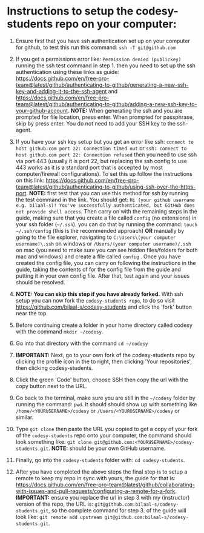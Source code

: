 # Instructions to setup the codesy-students repo on your computer:

1. Ensure first that you have ssh authentication set up on your computer for github, to test this run this command: `ssh -T git@github.com`

2. If you get a permissions error like: `Permission denied (publickey)` running the ssh test command in step 1. then you need to set up the ssh authentication using these links as guide: https://docs.github.com/en/free-pro-team@latest/github/authenticating-to-github/generating-a-new-ssh-key-and-adding-it-to-the-ssh-agent and https://docs.github.com/en/free-pro-team@latest/github/authenticating-to-github/adding-a-new-ssh-key-to-your-github-account. __NOTE:__ When generating the ssh and you are prompted for file location, press enter. When prompted for passphrase, skip by press enter. You do not need to add your SSH key to the ssh-agent.

3. If you have your ssh key setup but you get an error like ssh: `connect to host github.com port 22: Connection timed out` or `ssh: connect to host github.com port 22: Connection refused` then you need to use ssh via port 443 (usually it is port 22, but replacing the ssh config to use 443 works as it is a standard port that is accepted by most computer/firewall configurations). To set this up follow the instructions on this link: https://docs.github.com/en/free-pro-team@latest/github/authenticating-to-github/using-ssh-over-the-https-port. __NOTE:__ first test that you can use this method for ssh by running the test command in the link. You should get: `Hi (your github username e.g. bilaal-s)! You've successfully authenticated, but GitHub does not provide shell access`. Then carry on with the remaining steps in the guide, making sure that you create a file called `config` (no extensions) in your ssh folder (`~/.ssh`). you can do that by running the command: `touch ~/.ssh/config` (this is the recommended approach) __OR__ manually by going to the file explorer, navigating to `C:\Users\(your computer username)\.ssh` on windows or `/Users/(your computer username)/.ssh` on mac (you need to make sure you can see hidden files/folders for both mac and windows) and create a file called `config` . Once you have created the config file, you can carry on following the instructions in the guide, taking the contents of for the config file from the guide and putting it in your own config file. After that, test again and your issues should be resolved.

4. __NOTE: You can skip this step if you have already forked.__ With ssh setup you can now fork the `codesy-students repo`, to do so visit https://github.com/bilaal-s/codesy-students and click the 'fork' button near the top.

5. Before continuing create a folder in your home directory called codesy with the command `mkdir ~/codesy`.

6. Go into that directory with the command `cd ~/codesy`

7. __IMPORTANT:__ Next, go to your own fork of the codesy-students repo by clicking the profile icon in the to right, then clicking 'Your repositories', then clicking codesy-students.

8. Click the green 'Code' button, choose SSH then copy the url with the copy button next to the URL.

9. Go back to the terminal, make sure you are still in the `~/codesy` folder by running the command: `pwd`. It should should show up with something like `/home/<YOURUSERNAME>/codesy` or `/Users/<YOURUSERNAME>/codesy` or similar.

10. Type `git clone` then paste the URL you copied to get a copy of your fork of the `codesy-students` repo onto your computer, the command should look something like: `git clone git@github.com:<YOURUSERNAME>/codesy-students.git`. __NOTE:__ <YOURUSERNAME> should be your own GitHub username.

11. Finally, go into the `codesy-students` folder with: `cd codesy-students`.

12. After you have completed the above steps the final step is to setup a remote to keep my repo in sync with yours, the guide for that is: https://docs.github.com/en/free-pro-team@latest/github/collaborating-with-issues-and-pull-requests/configuring-a-remote-for-a-fork. __IMPORTANT:__ ensure you replace the url in step 3 with my (instructor) version of the repo, the URL is: `git@github.com:bilaal-s/codesy-students.git`, so the complete command for step 3. of the guide will look like: `git remote add upstream git@github.com:bilaal-s/codesy-students.git`.